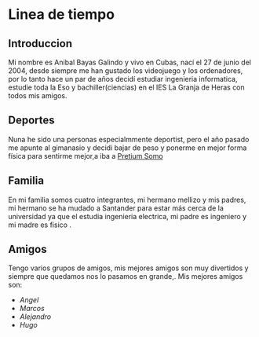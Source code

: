 # Linea de tiempo
## Introduccion
Mi nombre es Anibal Bayas Galindo y vivo en Cubas, nací el 27 de junio del 2004, desde siempre me han gustado los videojuego  y los ordenadores, por lo tanto hace un par de años decidí estudiar ingenieria informatica, estudie toda la Eso y bachiller(ciencias) en el IES La Granja de Heras con todos mis amigos.
## Deportes
Nuna he sido una personas especialmmente deportist, pero el año pasado me apunte al gimanasio y decidi bajar de peso y ponerme en mejor forma física para sentirme mejor,a iba a [Pretium Somo](http://www.pretiumsport.com/pretium-ribamontan/)
##  Familia
En mi familia somos cuatro integrantes, mi hermano mellizo y mis padres,  mi hermano se ha mudado a Santander para estar más cerca de la universidad ya que el estudia ingenieria electrica, mi padre es ingeniero y mi madre es fisico .
## Amigos
Tengo varios grupos de amigos,  mis mejores amigos son muy divertidos y siempre que quedamos nos lo pasamos en grande,. Mis mejores amigos son:
-  *Angel*
-  *Marcos*
-  *Alejandro*
-  *Hugo*
